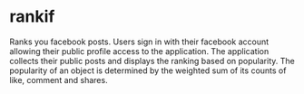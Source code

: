 # rankif
Ranks you facebook posts. Users sign in with their facebook account allowing their public profile access to the application. The application collects their public posts and displays the ranking based on popularity. The popularity of an object is determined by the weighted sum of its counts of like, comment and shares.
